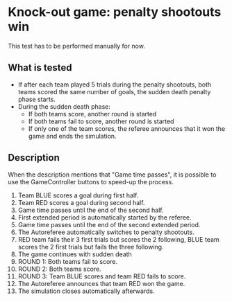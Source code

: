 # Knock-out game: penalty shootouts win

This test has to be performed manually for now.

## What is tested

- If after each team played 5 trials during the penalty shootouts, both teams
  scored the same number of goals, the sudden death penalty phase starts.
- During the sudden death phase:
  - If both teams score, another round is started
  - If both teams fail to score, another round is started
  - If only one of the team scores, the referee announces that it won the game
    and ends the simulation.

## Description

When the description mentions that "Game time passes", it is possible to use
the GameController buttons to speed-up the process.

1. Team BLUE scores a goal during first half.
2. Team RED scores a goal during second half.
3. Game time passes until the end of the second half.
4. First extended period is automatically started by the referee.
5. Game time passes until the end of the second extended period.
6. The Autoreferee automatically switches to penalty shootouts.
7. RED team fails their 3 first trials but scores the 2 following,
   BLUE team scores the 2 first trials but fails the three following.
8. The game continues with sudden death
9. ROUND 1: Both teams fail to score.
10. ROUND 2: Both teams score.
11. ROUND 3: Team BLUE scores and team RED fails to score.
12. The Autoreferee announces that team RED won the game.
13. The simulation closes automatically afterwards.
